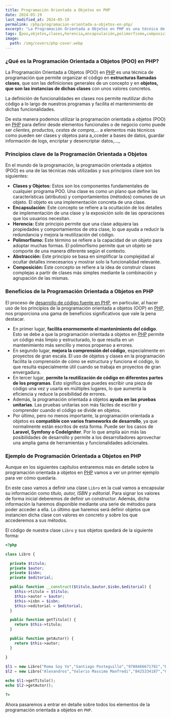 ```yaml
---
title: Programación Orientada a Objetos en PHP
date: 2024-05-19
last_modified_at: 2024-05-19
permalink: /php/programacion-orientada-a-objetos-en-php/
excerpt: "La Programación Orientada a Objetos en PHP es una técnica de programación que permite organizar el código en clases y objetos."
tags: [poo,objetos,clases,herencia,encapsulación,polimorfismo,composición,pruebas unitarias]
image:
  path: /img/covers/php-cover.webp
---
```


### ¿Qué es la Programación Orientada a Objetos (POO) en PHP?


La Programación Orientada a Objetos (POO) en [PHP](https://www.manualweb.net/php/) es una técnica de programación que permite organizar el código en **estructuras llamadas clases**, que son las definiciones generales de un concepto y en **objetos, que son las instancias de dichas clases** con unos valores concretos.


La definición de funcionalidades en clases nos permite reutilizar dicho código a lo largo de nuestros programas y facilita el mantenimiento de dichas funcionalidades.


De esta manera podemos utilizar la programación orientada a objetos (POO) en [PHP](https://www.manualweb.net/php/) para definir desde elementos funcionales o de negocio como puede ser _clientes, productos, cestas de compra,…_ a elementos más técnicos como pueden ser clases y objetos para a_cceder a bases de datos, guardar información de logs, encriptar y desencriptar datos,…_


### Principios clave de la Programación Orientada a Objetos 


En el mundo de la programación, la programación orientada a objetos (POO) es una de las técnicas más utilizadas y sus principios clave son los siguientes:

- **Clases y Objetos:** Estos son los componentes fundamentales de cualquier programa POO. Una clase es como un plano que define las características (atributos) y comportamientos (métodos) comunes de un objeto. El objeto es una implementación concreta de una clase.
- **Encapsulación**: Este concepto se refiere a la ocultación de los detalles de implementación de una clase y la exposición solo de las operaciones que los usuarios necesitan.
- **Herencia:** Este principio permite que una clase adquiera las propiedades y comportamientos de otra clase, lo que ayuda a reducir la redundancia y mejora la reutilización del código.
- **Polimorfismo:** Este término se refiere a la capacidad de un objeto para adoptar muchas formas. El polimorfismo permite que un objeto se comporte de una manera diferente según el contexto.
- **Abstracción:** Este principio se basa en simplificar la complejidad al ocultar detalles innecesarios y mostrar solo la funcionalidad relevante.
- **Composición:** Este concepto se refiere a la idea de construir clases complejas a partir de clases más simples mediante la combinación y agrupación de las mismas.

### Beneficios de la Programación Orientada a Objetos en PHP


El proceso de [desarrollo de código fuente en PHP](https://lineadecodigo.com/categoria/php/), en particular, al hacer uso de los principios de la programación orientada a objetos (OOP) en [PHP](https://www.manualweb.net/php/), nos proporciona una gama de beneficios significativos que vale la pena destacar.

- En primer lugar, **facilita enormemente el mantenimiento del código**. Esto se debe a que la programación orientada a objetos en [PHP](https://www.manualweb.net/php/) permite un código más limpio y estructurado, lo que resulta en un mantenimiento más sencillo y menos propenso a errores.
- En segundo lugar, **mejora la comprensión del código**, especialmente en proyectos de gran escala. El uso de objetos y clases en la programación facilita la comprensión de cómo se estructura y funciona el código, lo que resulta especialmente útil cuando se trabaja en proyectos de gran envergadura.
- En tercer lugar, **permite la reutilización de código en diferentes partes de los programas**. Esto significa que puedes escribir una pieza de código una vez y usarla en múltiples lugares, lo que aumenta la eficiencia y reduce la posibilidad de errores.
- Además, la programación orientada a objetos **ayuda en las pruebas unitarias**. Las pruebas unitarias son más fáciles de escribir y comprender cuando el código se divide en objetos.
- Por último, pero no menos importante, la programación orientada a objetos es **compatible con varios frameworks de desarrollo**, ya que normalmente están escritos de esta forma. Puede ser los casos de **Laravel, Symfony o CodeIgniter**. Por lo que amplía aún más las posibilidades de desarrollo y permite a los desarrolladores aprovechar una amplia gama de herramientas y funcionalidades adicionales.

### Ejemplo de Programación Orientada a Objetos en PHP


Aunque en los siguientes capítulos entraremos más en detalle sobre la programación orientada a objetos en [PHP](https://www.manualweb.net/php/) vamos a ver un primer ejemplo para ver cómo quedaría.


En este caso vamos a definir una clase `Libro` en la cual vamos a encapsular su información como _título, autor, ISBN y editorial_. Para signar los valores de forma inicial deberemos de definir un constructor. Además, dicha información la haremos disponible mediante una serie de métodos para poder acceder a ella. Lo último que haremos será definir objetos que instancien dicha clase con valores en concreto y sobre los que accederemos a sus métodos.


El código de nuestra clase `Libro` y sus objetos quedará de la siguiente forma:


```php
<?php

class Libro {

  private $titulo;
  private $autor;
  private $isbn;
  private $editorial;

  public function __construct($titulo,$autor,$isbn,$editorial) {
    $this->titulo = $titulo;
    $this->autor = $autor;
    $this->isbn = $isbn;
    $this->editorial = $editorial;
  }

  public function getTitulo() {
    return $this->titulo;
  }

  public function getAutor() {
    return $this->autor;
  }

}
  
$l1 = new Libro("Roma Soy Yo","Santiago Posteguillo","9788466671781","B");
$l2 = new Libro("Alexandros","Valerio Massimo Manfredi","8425334187","Grijalbo");

echo $l1->getTitulo();
echo $l2->getAutor();

?>
```


Ahora pasaremos a entrar en detalle sobre todos los elementos de la programación orientada a objetos en `PHP`.

